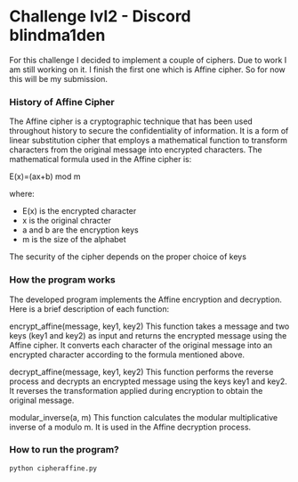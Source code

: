 # Challenge lvl2 - Discord blindma1den
For this challenge I decided to implement a couple of ciphers. Due to work I am still working on it. I finish the first one which is Affine cipher. So for now this will be my submission.

### History of Affine Cipher
The Affine cipher is a cryptographic technique that has been used throughout history to secure the confidentiality of information. It is a form of linear substitution cipher that employs a mathematical function to transform characters from the original message into encrypted characters. The mathematical formula used in the Affine cipher is:

E(x)=(ax+b) mod m

where:
- E(x) is the encrypted character
- x is the original chracter
- a and b are the encryption keys
- m is the size of the alphabet

The security of the cipher depends on the proper choice of keys


### How the program works

The developed program implements the Affine encryption and decryption. Here is a brief description of each function:

encrypt_affine(message, key1, key2)
This function takes a message and two keys (key1 and key2) as input and returns the encrypted message using the Affine cipher. It converts each character of the original message into an encrypted character according to the formula mentioned above.

decrypt_affine(message, key1, key2)
This function performs the reverse process and decrypts an encrypted message using the keys key1 and key2. It reverses the transformation applied during encryption to obtain the original message.

modular_inverse(a, m)
This function calculates the modular multiplicative inverse of a modulo m. It is used in the Affine decryption process.


### How to run the program?
`python cipheraffine.py`
